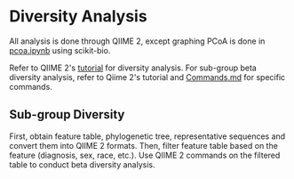 # Diversity Analysis

All analysis is done through QIIME 2, except graphing PCoA is done in [pcoa.ipynb](pcoa.ipynb) using scikit-bio. 

Refer to QIIME 2's [tutorial](https://docs.qiime2.org/2022.2/tutorials/moving-pictures/#alpha-and-beta-diversity-analysis) for diversity analysis. For sub-group beta diversity analysis, refer to Qiime 2's tutorial and [Commands.md](qiime2/Commands.md) for specific commands. 

## Sub-group Diversity

First, obtain feature table, phylogenetic tree, representative sequences and convert them into QIIME 2 formats. Then, filter feature table based on the feature (diagnosis, sex, race, etc.). Use QIIME 2 commands on the filtered table to conduct beta diversity analysis. 